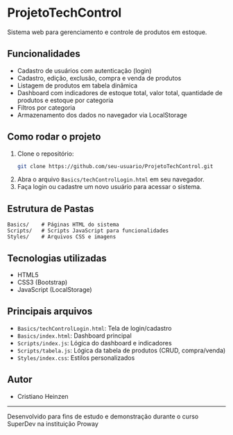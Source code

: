 # ProjetoTechControl

Sistema web para gerenciamento e controle de produtos em estoque.

## Funcionalidades

- Cadastro de usuários com autenticação (login)
- Cadastro, edição, exclusão, compra e venda de produtos
- Listagem de produtos em tabela dinâmica
- Dashboard com indicadores de estoque total, valor total, quantidade de produtos e estoque por categoria
- Filtros por categoria
- Armazenamento dos dados no navegador via LocalStorage

## Como rodar o projeto

1. Clone o repositório:
   ```sh
   git clone https://github.com/seu-usuario/ProjetoTechControl.git
   ```
2. Abra o arquivo `Basics/techControlLogin.html` em seu navegador.
3. Faça login ou cadastre um novo usuário para acessar o sistema.

## Estrutura de Pastas

```
Basics/    # Páginas HTML do sistema
Scripts/   # Scripts JavaScript para funcionalidades
Styles/    # Arquivos CSS e imagens
```

## Tecnologias utilizadas

- HTML5
- CSS3 (Bootstrap)
- JavaScript (LocalStorage)

## Principais arquivos

- `Basics/techControlLogin.html`: Tela de login/cadastro
- `Basics/index.html`: Dashboard principal
- `Scripts/index.js`: Lógica do dashboard e indicadores
- `Scripts/tabela.js`: Lógica da tabela de produtos (CRUD, compra/venda)
- `Styles/index.css`: Estilos personalizados

## Autor

- Cristiano Heinzen

---

Desenvolvido para fins de estudo e demonstração durante o curso SuperDev na instituição Proway
